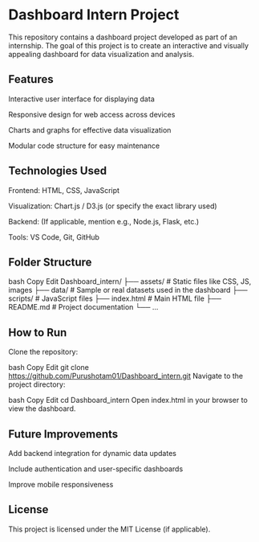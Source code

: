 # Dashboard Intern Project
This repository contains a dashboard project developed as part of an internship. The goal of this project is to create an interactive and visually appealing dashboard for data visualization and analysis.

## Features
Interactive user interface for displaying data

Responsive design for web access across devices

Charts and graphs for effective data visualization

Modular code structure for easy maintenance

## Technologies Used
Frontend: HTML, CSS, JavaScript

Visualization: Chart.js / D3.js (or specify the exact library used)

Backend: (If applicable, mention e.g., Node.js, Flask, etc.)

Tools: VS Code, Git, GitHub

## Folder Structure
bash
Copy
Edit
Dashboard_intern/
├── assets/              # Static files like CSS, JS, images
├── data/                # Sample or real datasets used in the dashboard
├── scripts/             # JavaScript files
├── index.html           # Main HTML file
├── README.md            # Project documentation
└── ...
## How to Run
Clone the repository:

bash
Copy
Edit
git clone https://github.com/Purushotam01/Dashboard_intern.git
Navigate to the project directory:

bash
Copy
Edit
cd Dashboard_intern
Open index.html in your browser to view the dashboard.

## Future Improvements
Add backend integration for dynamic data updates

Include authentication and user-specific dashboards

Improve mobile responsiveness

## License
This project is licensed under the MIT License (if applicable).
